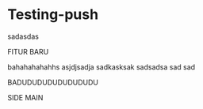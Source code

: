 # Testing-push


sadasdas



FITUR BARU


bahahahahahhs asjdjsadja sadkasksak sadsadsa sad sad 



BADUDUDUDUDUDUDUDU

SIDE
MAIN

